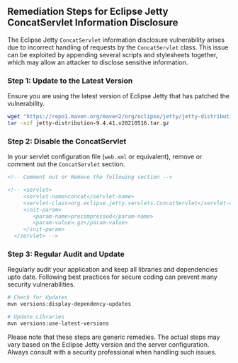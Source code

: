

## Remediation Steps for Eclipse Jetty ConcatServlet Information Disclosure

The Eclipse Jetty `ConcatServlet` information disclosure vulnerability arises due to incorrect handling of requests by the `ConcatServlet` class. This issue can be exploited by appending several scripts and stylesheets together, which may allow an attacker to disclose sensitive information.

### Step 1: Update to the Latest Version
Ensure you are using the latest version of Eclipse Jetty that has patched the vulnerability.

```bash
wget "https://repo1.maven.org/maven2/org/eclipse/jetty/jetty-distribution/9.4.41.v20210516/jetty-distribution-9.4.41.v20210516.tar.gz"
tar -xzf jetty-distribution-9.4.41.v20210516.tar.gz
```
### Step 2: Disable the ConcatServlet

In your servlet configuration file (`web.xml` or equivalent), remove or comment out the `ConcatServlet` section.

```xml
<!-- Comment out or Remove the following section -->

<!-- <servlet>   
     <servlet-name>concat</servlet-name>
     <servlet-class>org.eclipse.jetty.servlets.ConcatServlet</servlet-class>
     <init-param>
        <param-name>precompressed</param-name>
        <param-value>.gz</param-value>
     </init-param>
  </servlet> -->
```

### Step 3: Regular Audit and Update

Regularly audit your application and keep all libraries and dependencies upto date. Following best practices for secure coding can prevent many security vulnerabilities.

```bash
# Check for Updates
mvn versions:display-dependency-updates

# Update Libraries
mvn versions:use-latest-versions
```

Please note that these steps are generic remedies. The actual steps may vary based on the Eclipse Jetty version and the server configuration. Always consult with a security professional when handling such issues.